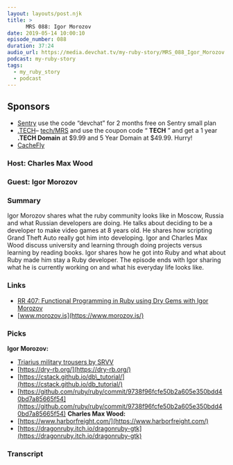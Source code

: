 ```yaml
---
layout: layouts/post.njk
title: >
      MRS 088: Igor Morozov
date: 2019-05-14 10:00:10
episode_number: 088
duration: 37:24
audio_url: https://media.devchat.tv/my-ruby-story/MRS_088_Igor_Morozov.mp3
podcast: my-ruby-story
tags: 
  - my_ruby_story
  - podcast
---
```


## **Sponsors**

- [Sentry](https://sentry.io/) use the code “devchat” for 2 months free on Sentry small plan
- [.TECH](https://get.tech/)– [tech/MRS](https://get.tech/?&coupon=MRS.TECH&utm_source=Influencer&utm_medium=Podcast&utm_campaign=MyRubyStory) and use the coupon code “ **TECH** ” and get a 1 year **.TECH Domain** at $9.99 and 5 Year Domain at $49.99. Hurry!
- [CacheFly](https://www.cachefly.com/)

### **Host:** Charles Max Wood

### **Guest:** Igor Morozov

### **Summary**
Igor Morozov shares what the ruby community looks like in Moscow, Russia and what Russian developers are doing. He talks about deciding to be a developer to make video games at 8 years old. He shares how scripting Grand Theft Auto really got him into developing. Igor and Charles Max Wood discuss university and learning through doing projects versus learning by reading books. Igor shares how he got into Ruby and what about Ruby made him stay a Ruby developer. The episode ends with Igor sharing what he is currently working on and what his everyday life looks like. 
### **Links**

- [RR 407: Functional Programming in Ruby using Dry Gems with Igor Morozov](https://devchat.tv/ruby-rogues/rr-407-functional-programming-in-ruby-using-dry-gems-with-igor-morozov/)
- [www.morozov.is](https://www.morozov.is/)

### **Picks**
 **Igor Morozov:**
- [Triarius military trousers by SRVV](https://srvv.store/catalog/1943/75385/)
- [https://dry-rb.org/](https://dry-rb.org/)
- [https://cstack.github.io/db\_tutorial/](https://cstack.github.io/db_tutorial/)
- [https://github.com/ruby/ruby/commit/9738f96fcfe50b2a605e350bdd40bd7a85665f54](https://github.com/ruby/ruby/commit/9738f96fcfe50b2a605e350bdd40bd7a85665f54)
**Charles Max Wood:**
- [https://www.harborfreight.com/](https://www.harborfreight.com/)
- [https://dragonruby.itch.io/dragonruby-gtk](https://dragonruby.itch.io/dragonruby-gtk)


### Transcript


